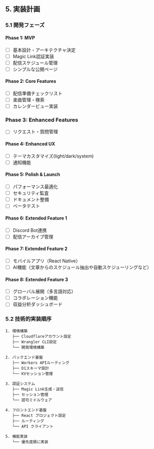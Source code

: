 ## 5. 実装計画

### 5.1 開発フェーズ

#### Phase 1: MVP
- [ ] 基本設計・アーキテクチャ決定
- [ ] Magic Link認証実装
- [ ] 配信スケジュール管理
- [ ] シンプルな公開ページ

#### Phase 2: Core Features
- [ ] 配信準備チェックリスト
- [ ] 楽曲管理・検索
- [ ] カレンダービュー実装

### Phase 3: Enhanced Features
- [ ] リクエスト・質問管理

#### Phase 4: Enhanced UX
- [ ] テーマカスタマイズ(light/dark/system)
- [ ] 通知機能

#### Phase 5: Polish & Launch
- [ ] パフォーマンス最適化
- [ ] セキュリティ監査
- [ ] ドキュメント整備
- [ ] ベータテスト

#### Phase 6: Extended Feature 1
- [ ] Discord Bot連携
- [ ] 配信アーカイブ管理

#### Phase 7: Extended Feature 2
- [ ] モバイルアプリ（React Native）
- [ ] AI機能（文章からのスケジュール抽出や自動スケジューリングなど）

#### Phase 8: Extended Feature 3
- [ ] グローバル展開（多言語対応）
- [ ] コラボレーション機能
- [ ] 収益分析ダッシュボード

### 5.2 技術的実装順序

```
1. 環境構築
   ├── Cloudflareアカウント設定
   ├── Wrangler CLI設定
   └── 開発環境構築

2. バックエンド基盤
   ├── Workers APIルーティング
   ├── D1スキーマ設計
   └── KVセッション管理

3. 認証システム
   ├── Magic Link生成・送信
   ├── セッション管理
   └── 認可ミドルウェア

4. フロントエンド基盤
   ├── React プロジェクト設定
   ├── ルーティング
   └── API クライアント

5. 機能実装
   └── 優先度順に実装
```
